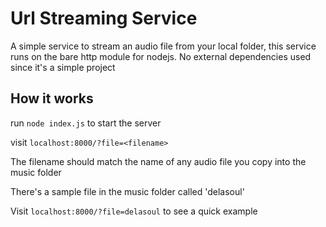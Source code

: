 # Url Streaming Service

A simple service to stream an audio file from your local folder, this service runs on the bare http module for nodejs. No external dependencies used since it's a simple project

## How it works

run `node index.js` to start the server

visit `localhost:8000/?file=<filename>`

The filename should match the name of any audio file you copy into the music folder

There's a sample file in the music folder called 'delasoul'

Visit `localhost:8000/?file=delasoul` to see a quick example
